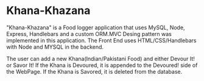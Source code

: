 # Khana-Khazana

"Khana-Khazana" is a Food logger application that uses MySQL, Node, Express, Handlebars and a custom ORM.MVC Desing pattern
was implemented in this application. The Front End uses HTML/CSS/Handlebars with Node and MYSQL in the backend. 

The user can add a new Khana(Indian/Pakistani Food) and either Devour It! or Savor It! If the Khana is Devoured, it is appended
to the Devoured! side of the WebPage. If the Khana is Savored, it is deleted from the database.
